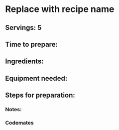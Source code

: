 # Replace with recipe name

## Servings: 5

## Time to prepare: 

## Ingredients:


## Equipment needed:


## Steps for preparation:



### Notes:



### Codemates #
